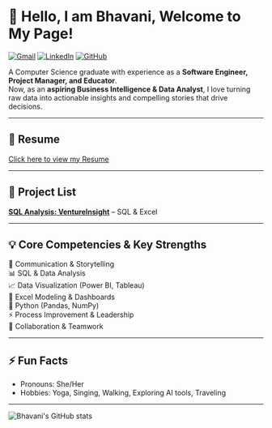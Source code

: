 # 👋 Hello, I am Bhavani, Welcome to My Page!
[![Gmail](https://img.shields.io/badge/Bhavanirams2020@gmail.com-orange?style=flat&logo=gmail)](mailto:Bhavanirams2020@gmail.com)
[![LinkedIn](https://img.shields.io/badge/LinkedIn-blue?style=flat&logo=linkedin)](https://www.linkedin.com/in/bhavani-bala)
[![GitHub](https://img.shields.io/badge/GitHub-black?style=flat&logo=github)](https://github.com/Bhavani-Balasubramanian)

A Computer Science graduate with experience as a **Software Engineer, Project Manager, and Educator**.  
Now, as an **aspiring Business Intelligence & Data Analyst**, I love turning raw data into actionable insights and compelling stories that drive decisions.

---

## 📄 Resume
[Click here to view my Resume](./Bhavani%20Balasubramanian_Resume.pdf)

---

## 📂 Project List

**[SQL Analysis: VentureInsight](https://github.com/Bhavani-Balasubramanian/Business-Intelligence-Analytics-TripleTen/tree/main/SQL_Analysis_VentureInsight)** – SQL & Excel

 

<!--*(You can add screenshots or GIFs of dashboards in each repo for visual impact)* -->

---

## 💡 Core Competencies & Key Strengths
💬 Communication & Storytelling  
📊 SQL & Data Analysis  
📈 Data Visualization (Power BI, Tableau)  
📝 Excel Modeling & Dashboards  
🐍 Python (Pandas, NumPy)  
⚡ Process Improvement & Leadership  
🤝 Collaboration & Teamwork

---

## ⚡ Fun Facts
- Pronouns: She/Her  
- Hobbies: Yoga, Singing, Walking, Exploring AI tools, Traveling
---
![Bhavani's GitHub stats](https://github-readme-stats.vercel.app/api?username=Bhavani-Balasubramanian&show_icons=true&theme=radical)

